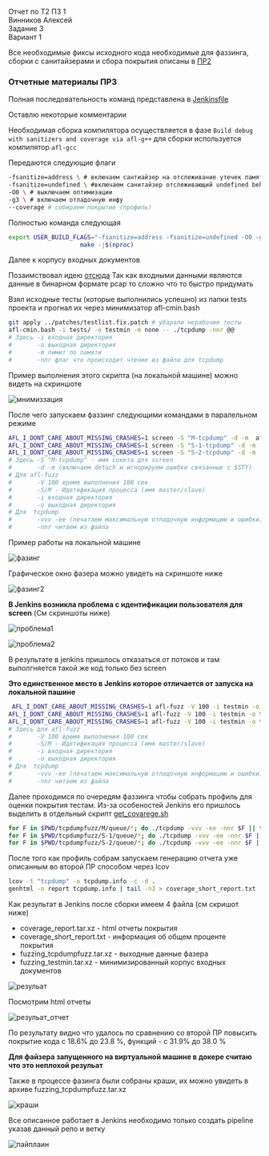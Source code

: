 Отчет по Т2 ПЗ 1\
Винников Алексей\
Задание 3\
Вариант 1


Все необходимые фиксы исходного кода необходимые для фаззинга, сборки с санитайзерами и сбора покрытия описаны в [ПР2](https://github.com/alex-12345/jenkins_tcpdump/blob/lab2/README.md) 


### Отчетные материалы ПР3 ###

Полная последовательность команд представлена в [Jenkinsfile](./Jenkinsfile)

Оставлю некоторые комментарии

Необходимая сборка компилятора осуществляется в фазе `Build debug with sanitizers and coverage via afl-g++` для сборки используется компилятор `afl-gcc`

Передаются следующие флаги

```Bash
-fsanitize=address \ # включаем сантиайзер на отслеживание утечек памяти, неправильных адресов и прочего
-fsanitize=undefined \ #включаем санитайзер отслеживающий undefined behavior ситации
-O0 \ # выключаем оптимизации
-g3 \ # включаем отладочную инфу
--coverage # собираем покрытие (профиль)

```

Полностью команда следующая
```Bash
export USER_BUILD_FLAGS="-fsanitize=address -fsanitize=undefined -O0 -g3 --coverage" && AFL_USE_UBSAN=1 AFL_USE_ASAN=1 CC=afl-gcc CXX=afl-g++ CFLAGS="$USER_BUILD_FLAGS" CXXFLAGS="$USER_BUILD_FLAGS" LDFLAGS="$USER_BUILD_FLAGS" ./configure
                    make -j$(nproc)
```


Далее к корпусу входных документов

Позаимствовал идею [отсюда](https://www.youtube.com/watch?v=iXCthIsxrz8&t=1s) Так как входными данными являются данные в бинарном формате pcap то сложно что то быстро придумать

Взял исходные тесты (которые выполнились успешно) из папки tests проекта и прогнал их через минимизатор afl-cmin.bash

```Bash
git apply ../patches/testlist.fix.patch # убарали нерабочие тесты
afl-cmin.bash -i tests/ -o testmin -m none -- ./tcpdump -nnr @@ 
# Здесь -i входная директория 
#       -o выходная директория 
#       -m лимит по памяти
#       -nnr флаг что происходит чтение из файла для tcpdump
```

Пример выполнения этого скрипта (на локальной машине) можно видеть на скриншоте

![мнимиззация](/images/cmin.png)

После чего запускаем фаззинг следующими командами в паралельном режиме

```Bash
AFL_I_DONT_CARE_ABOUT_MISSING_CRASHES=1 screen -S "M-tcpdump" -d -m  afl-fuzz -V 100 -i testmin -o tcpdumpfuzz -M "M" -- ./tcpdump -vvv -ee -nnr @@
AFL_I_DONT_CARE_ABOUT_MISSING_CRASHES=1 screen -S "S-1-tcpdump" -d -m  afl-fuzz -V 100 -i testmin -o tcpdumpfuzz -S "S-1" -- ./tcpdump -vvv -ee -nnr @@
AFL_I_DONT_CARE_ABOUT_MISSING_CRASHES=1 screen -S "S-2-tcpdump" -d -m  afl-fuzz -V 100 -i testmin -o tcpdumpfuzz -S "S-2" -- ./tcpdump -vvv -ee -nnr @@
# Здесь -S "M-tcpdump" - имя сокета для screen
#       -d -m (включаем detach и игнорируем ошибки связанные с $STY) 
# Для afl-fuzz
#       -V 100 время выполнения 100 сек
#       -S/M - Идетификация процесса (имя master/slave)
#       -i входная директория 
#       -o выходная директория 
# Для  tcpdump
#       -vvv -ee (печатаем максимальную отладочную информацию и ошибки)
#       -nnr читаем из файла

```
Пример работы на локальной машине

![фазинг](images/fuzzing_treads.png)

Графическое окно фазера можно увидеть на скриншоте ниже 

![фазинг2](images/plot.png)

**В Jenkins возникла проблема с идентификации пользователя для screen**  (См скриншоты ниже)

![проблема1](images/jen1.png)

![проблема2](images/jen2.png)

В результате в jenkins пришлось отказаться от потоков и там выполгняется такой же код только без screen 

**Это единственное место в Jenkins которое отличается от запуска на локальной пашине**

```Bash 
 AFL_I_DONT_CARE_ABOUT_MISSING_CRASHES=1 afl-fuzz -V 100 -i testmin -o tcpdumpfuzz -M "M" -- ./tcpdump -vvv -ee -nnr @@
AFL_I_DONT_CARE_ABOUT_MISSING_CRASHES=1 afl-fuzz -V 100 -i testmin -o tcpdumpfuzz -S "S-1" -- ./tcpdump -vvv -ee -nnr @@
AFL_I_DONT_CARE_ABOUT_MISSING_CRASHES=1 afl-fuzz -V 100 -i testmin -o tcpdumpfuzz -S "S-2" -- ./tcpdump -vvv -ee -nnr @@
# Здесь для afl-fuzz
#       -V 100 время выполнения 100 сек
#       -S/M - Идетификация процесса (имя master/slave)
#       -i входная директория 
#       -o выходная директория 
# Для  tcpdump
#       -vvv -ee (печатаем максимальную отладочную информацию и ошибки)
#       -nnr читаем из файла

```

Далее проходимся по очередям фаззинга чтобы собрать профиль для оценки покрытия тестам. Из-за особеностей Jenkins его пришлось выделить в отдельный скрипт [get_covarege.sh](scripts/get_covarege.sh)

```Bash
for F in $PWD/tcpdumpfuzz/M/queue/*; do ./tcpdump -vvv -ee -nnr $F || true; done
for F in $PWD/tcpdumpfuzz/S-1/queue/*; do ./tcpdump -vvv -ee -nnr $F || true; done
for F in $PWD/tcpdumpfuzz/S-2/queue/*; do ./tcpdump -vvv -ee -nnr $F || true; done
```

После того как профиль собрам запускаем генерацию отчета уже описанным во второй ПР способом через lcov

```Bash
lcov -t "tcpdump" -o tcpdump.info -c -d .
genhtml -o report tcpdump.info | tail -n3 > coverage_short_report.txt
```

Как результат в Jenkins после сборки имеем 4 файла (см скришот ниже)
- coverage_report.tar.xz - html отчеты покрытия
- coverage_short_report.txt - информация об общем проценте покрытия
- fuzzing_tcpdumpfuzz.tar.xz	- выходные данные фазера
- fuzzing_testmin.tar.xz	- минимизированный корпус входных документов

![резульат](images/jen_fin.png)


Посмотрим html отчеты

![резульат_отчет](images/cov.png)

По результату видно что удалось по сравнению со второй ПР повысить покрытие кода с 18.6% до 23.8 %, функций - с 31.9% до  38.0 %

**Для файзера запущенного на виртуальной машине в докере считаю что это неплохой резульат**

Также в процессе фазинга были собраны краши, их можно увидеть в архиве fuzzing_tcpdumpfuzz.tar.xz 

![краши](images/crushes.png)

Все описанное работает в Jenkins необходимо только создать pipeline указав данный репо и ветку


![пайплаин](/images/jenkins_pipe.png)
